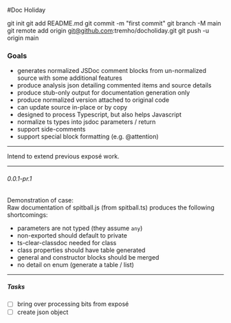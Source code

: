 #Doc Holiday

git init
git add README.md
git commit -m "first commit"
git branch -M main
git remote add origin git@github.com:tremho/docholiday.git
git push -u origin main


### Goals
- generates normalized JSDoc comment blocks from un-normalized
source with some additional features
- produce analysis json detailing commented items and source details
- produce stub-only output for documentation generation only
- produce normalized version attached to original code
- can update source in-place or by copy
- designed to process Typescript, but also helps Javascript
- normalize ts types into jsdoc parameters / return
- support side-comments
- support special block formatting (e.g. @attention)

----------

Intend to extend previous exposé work.

-----------
###### 0.0.1-pr.1
Demonstration of case:  
Raw documentation of spitball.js (from spitball.ts)
produces the following shortcomings:

- parameters are not typed (they assume `any`)
- non-exported should default to private
- ts-clear-classdoc needed for class
- class properties should have table generated
- general and constructor blocks should be merged
- no detail on enum (generate a table / list)

-----------------
##### Tasks

- [ ] bring over processing bits from exposé
- [ ] create json object